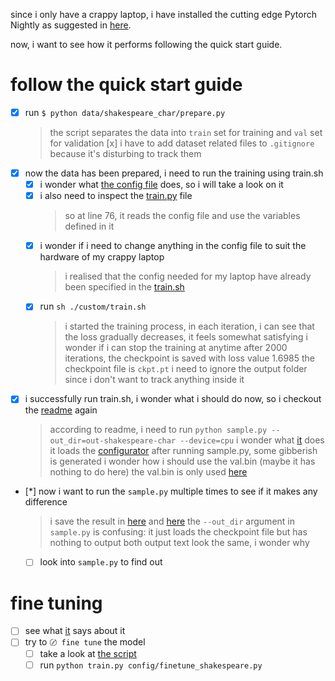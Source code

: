 since i only have a crappy laptop, i have installed the cutting edge Pytorch Nightly as suggested in [here](/README.md).

now, i want to see how it performs following the quick start guide.

# follow the quick start guide

- [x] run `$ python data/shakespeare_char/prepare.py`
  > the script separates the data into `train` set for training and `val` set for validation
  [x] i have to add dataset related files to `.gitignore` because it's disturbing to track them
- [x] now the data has been prepared, i need to run the training using train.sh
  - [x] i wonder what [the config file](/config/train_shakespeare_char.py) does, so i will take a look on it
  - [x] i also need to inspect the [train.py](/train.py) file
    > so at line 76, it reads the config file and use the variables defined in it
  - [x] i wonder if i need to change anything in the config file to suit the hardware of my crappy laptop
    > i realised that the config needed for my laptop have already been specified in the [train.sh](/custom/train.sh)
  - [x] run `sh ./custom/train.sh`
    > i started the training process, in each iteration, i can see that the loss gradually decreases, it feels somewhat satisfying
    > i wonder if i can stop the training at anytime
    > after 2000 iterations, the checkpoint is saved with loss value 1.6985
    > the checkpoint file is `ckpt.pt`
    > i need to ignore the output folder since i don't want to track anything inside it
- [x] i successfully run train.sh, i wonder what i should do now, so i checkout the [readme](/README.md) again
  > according to readme, i need to run `python sample.py --out_dir=out-shakespeare-char --device=cpu`
  > i wonder what [it](/sample.py) does
    it loads the [configurator](/configurator.py)
  > after running sample.py, some gibberish is generated
  > i wonder how i should use the val.bin (maybe it has nothing to do here)
    the val.bin is only used [here](/train.py)
- [*] now i want to run the `sample.py` multiple times to see if it makes any difference
  > i save the result in [here](/out-dump/0.txt) and [here](/out-dump/1.txt)
  > the `--out_dir` argument in `sample.py` is confusing: it just loads the checkpoint file but has nothing to output
  > both output text look the same, i wonder why
  - [ ] look into `sample.py` to find out

# fine tuning
- [ ] see what [it](/README.md) says about it
- [ ] try to `〄 fine tune` the model
  - [ ] take a look at [the script](/config/finetune_shakespeare.py)
  - [ ] run `python train.py config/finetune_shakespeare.py`
